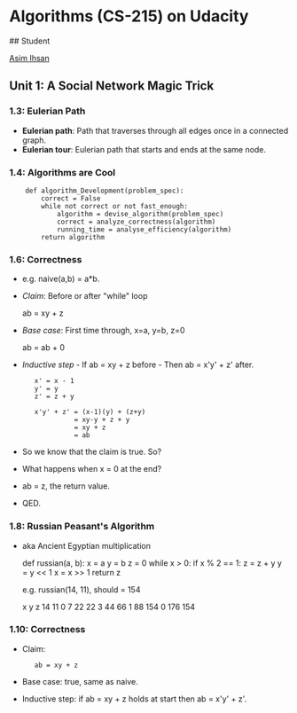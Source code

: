 # Algorithms (CS-215) on Udacity

## Student

[Asim Ihsan](http://www.asimihsan.com)

## Unit 1: A Social Network Magic Trick

### 1.3: Eulerian Path

-    **Eulerian path**: Path that traverses through all edges once in a connected graph.
-    **Eulerian tour**: Eulerian path that starts and ends at the same node.

### 1.4: Algorithms are Cool

        def algorithm_Development(problem_spec):
            correct = False
            while not correct or not fast_enough:
                algorithm = devise_algorithm(problem_spec)
                correct = analyze_correctness(algorithm)
                running_time = analyse_efficiency(algorithm)
            return algorithm
            
### 1.6: Correctness

-    e.g. naive(a,b) = a*b.
-    *Claim*: Before or after "while" loop

        ab = xy + z
        
-    *Base case*: First time through, x=a, y=b, z=0

        ab = ab + 0
        
-    *Inductive step*
    -    If ab = xy + z before
    -    Then ab = x'y' + z' after.
    
            x' = x - 1
            y' = y
            z' = z + y
            
            x'y' + z' = (x-1)(y) + (z+y)
                      = xy-y + z + y
                      = xy + z
                      = ab
                      
-    So we know that the claim is true. So?
-    What happens when x = 0 at the end?
-    ab = z, the return value.
-    QED.

### 1.8: Russian Peasant's Algorithm

-    aka Ancient Egyptian multiplication

        def russian(a, b):
            x = a
            y = b
            z = 0
            while x > 0:
                if x % 2 == 1:
                    z = z + y
                y = y << 1
                x = x >> 1
            return z
            
        e.g. russian(14, 11), should = 154
        
        x    y    z
        14   11   0
        7    22   22
        3    44   66
        1    88   154
        0    176  154
        
### 1.10: Correctness

-    Claim:

            ab = xy + z
            
-    Base case: true, same as naive.
-    Inductive step: if ab = xy + z holds at start then ab = x'y' + z'. 
  

      

